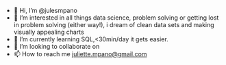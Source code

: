 - 👋 Hi, I’m @julesmpano
- 👀 I’m interested in all things data science, problem solving or getting lost in problem solving (either way!), i dream of clean data sets and making visually appealing charts
- 🌱 I’m currently learning SQL,<30min/day it gets easier.
- 💞️ I’m looking to collaborate on 
- 📫 How to reach me juliette.mpano@gmail.com

<!---
julesmpano/julesmpano is a ✨ special ✨ repository because its `README.md` (this file) appears on your GitHub profile.
You can click the Preview link to take a look at your changes.
--->
